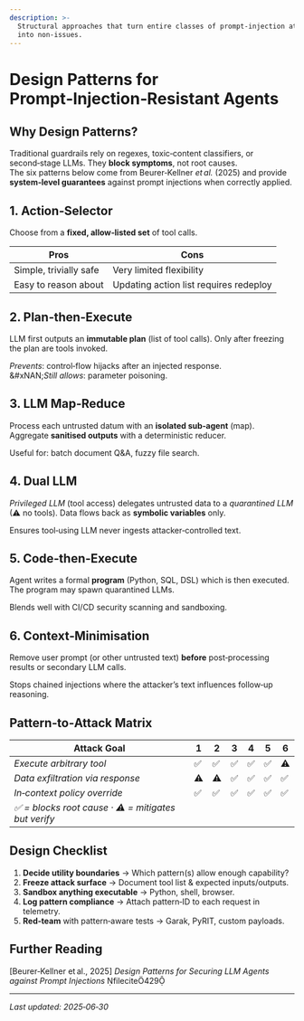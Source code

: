 ```yaml
---
description: >-
  Structural approaches that turn entire classes of prompt‑injection attacks
  into non‑issues.
---
```


# Design Patterns for Prompt‑Injection‑Resistant Agents

## Why Design Patterns?

Traditional guardrails rely on regexes, toxic‑content classifiers, or second‑stage LLMs. They **block symptoms**, not root causes.\
The six patterns below come from Beurer‑Kellner _et al._ (2025) and provide **system‑level guarantees** against prompt injections when correctly applied.

## 1. Action‑Selector

Choose from a **fixed, allow‑listed set** of tool calls.

| Pros                   | Cons                                   |
| ---------------------- | -------------------------------------- |
| Simple, trivially safe | Very limited flexibility               |
| Easy to reason about   | Updating action list requires redeploy |

## 2. Plan‑then‑Execute

LLM first outputs an **immutable plan** (list of tool calls). Only after freezing the plan are tools invoked.

_Prevents_: control‑flow hijacks after an injected response.\
&#xNAN;_&#x53;till allows_: parameter poisoning.

## 3. LLM Map‑Reduce

Process each untrusted datum with an **isolated sub‑agent** (map).\
Aggregate **sanitised outputs** with a deterministic reducer.

Useful for: batch document Q\&A, fuzzy file search.

## 4. Dual LLM

_Privileged LLM_ (tool access) delegates untrusted data to a _quarantined LLM_ (⚠ no tools). Data flows back as **symbolic variables** only.

Ensures tool‑using LLM never ingests attacker‑controlled text.

## 5. Code‑then‑Execute

Agent writes a formal **program** (Python, SQL, DSL) which is then executed. The program may spawn quarantined LLMs.

Blends well with CI/CD security scanning and sandboxing.

## 6. Context‑Minimisation

Remove user prompt (or other untrusted text) **before** post‑processing results or secondary LLM calls.

Stops chained injections where the attacker’s text influences follow‑up reasoning.

## Pattern‑to‑Attack Matrix

| Attack Goal                                        | 1 | 2 | 3 | 4 | 5 | 6 |
| -------------------------------------------------- | - | - | - | - | - | - |
| _Execute arbitrary tool_                           | ✅ | ✅ | ✅ | ✅ | ✅ | ⚠ |
| _Data exfiltration via response_                   | ⚠ | ⚠ | ✅ | ✅ | ✅ | ✅ |
| _In‑context policy override_                       | ✅ | ✅ | ✅ | ✅ | ✅ | ✅ |
| _✅ = blocks root cause · ⚠ = mitigates but verify_ |   |   |   |   |   |   |

## Design Checklist

1. **Decide utility boundaries** → Which pattern(s) allow enough capability?
2. **Freeze attack surface** → Document tool list & expected inputs/outputs.
3. **Sandbox anything executable** → Python, shell, browser.
4. **Log pattern compliance** → Attach pattern‑ID to each request in telemetry.
5. **Red‑team** with pattern‑aware tests → Garak, PyRIT, custom payloads.

## Further Reading

\[Beurer‑Kellner et al., 2025] _Design Patterns for Securing LLM Agents against Prompt Injections_ filecite429

***

_Last updated: 2025‑06‑30_
